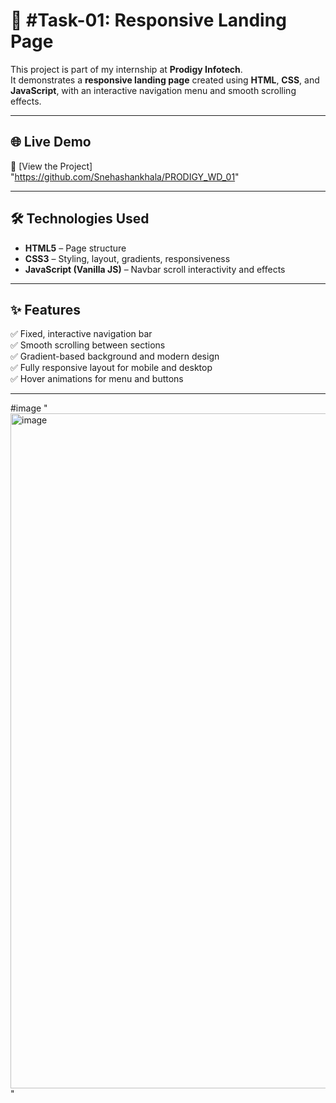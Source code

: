 # 🧩 #Task-01: Responsive Landing Page  

This project is part of my internship at **Prodigy Infotech**.  
It demonstrates a **responsive landing page** created using **HTML**, **CSS**, and **JavaScript**, with an interactive navigation menu and smooth scrolling effects.

---

## 🌐 Live Demo  
🔗 [View the Project]  
"https://github.com/Snehashankhala/PRODIGY_WD_01"


---

## 🛠️ Technologies Used  
- **HTML5** – Page structure  
- **CSS3** – Styling, layout, gradients, responsiveness  
- **JavaScript (Vanilla JS)** – Navbar scroll interactivity and effects  

---

## ✨ Features  
✅ Fixed, interactive navigation bar  
✅ Smooth scrolling between sections  
✅ Gradient-based background and modern design  
✅ Fully responsive layout for mobile and desktop  
✅ Hover animations for menu and buttons  

---
#image
"<img width="1920" height="1080" alt="image" src="https://github.com/user-attachments/assets/2c1ccb77-4340-401c-b063-f2c7af01dc01" />"

